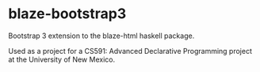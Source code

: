 blaze-bootstrap3
================

Bootstrap 3 extension to the blaze-html haskell package.

Used as a project for a CS591: Advanced Declarative Programming project at the University of New Mexico.
